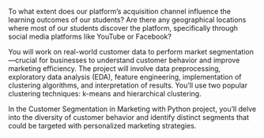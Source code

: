 To what extent does our platform’s acquisition channel influence the learning outcomes of our students?
Are there any geographical locations where most of our students discover the platform, specifically through social media platforms like YouTube or Facebook?

You will work on real-world customer data to perform market segmentation—crucial for businesses to understand customer behavior and improve marketing efficiency. The project will involve data preprocessing, exploratory data analysis (EDA), feature engineering, implementation of clustering algorithms, and interpretation of results. You’ll use two popular clustering techniques: k-means and hierarchical clustering.

In the Customer Segmentation in Marketing with Python project, you’ll delve into the diversity of customer behavior and identify distinct segments that could be targeted with personalized marketing strategies.
